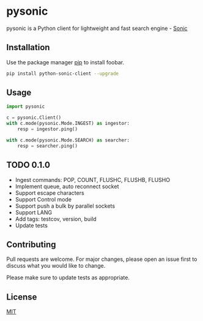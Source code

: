 # pysonic

pysonic is a Python client for lightweight and fast search engine - [Sonic](https://github.com/valeriansaliou/sonic)

## Installation

Use the package manager [pip](https://pip.pypa.io/en/stable/) to install foobar.

```bash
pip install python-sonic-client --upgrade
```

## Usage

```python
import pysonic

c = pysonic.Client()
with c.mode(pysonic.Mode.INGEST) as ingestor:
    resp = ingestor.ping()

with c.mode(pysonic.Mode.SEARCH) as searcher:
    resp = searcher.ping()

```

## TODO 0.1.0
- Ingest commands: POP, COUNT, FLUSHC, FLUSHB, FLUSHO
- Implement queue, auto reconnect socket
- Support escape characters
- Support Control mode
- Support push a bulk by parallel sockets
- Support LANG
- Add tags: testcov, version, build
- Update tests


## Contributing
Pull requests are welcome. For major changes, please open an issue first to discuss what you would like to change.

Please make sure to update tests as appropriate.

## License
[MIT](https://choosealicense.com/licenses/mit/)
